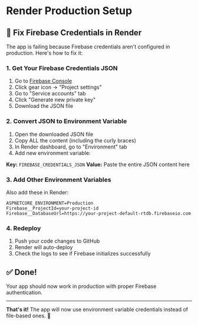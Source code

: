 # Render Production Setup

## 🔧 Fix Firebase Credentials in Render

The app is failing because Firebase credentials aren't configured in production. Here's how to fix it:

### 1. Get Your Firebase Credentials JSON
1. Go to [Firebase Console](https://console.firebase.google.com/)
2. Click gear icon → "Project settings"
3. Go to "Service accounts" tab
4. Click "Generate new private key"
5. Download the JSON file

### 2. Convert JSON to Environment Variable
1. Open the downloaded JSON file
2. Copy ALL the content (including the curly braces)
3. In Render dashboard, go to "Environment" tab
4. Add new environment variable:

**Key:** `FIREBASE_CREDENTIALS_JSON`
**Value:** Paste the entire JSON content here

### 3. Add Other Environment Variables
Also add these in Render:

```
ASPNETCORE_ENVIRONMENT=Production
Firebase__ProjectId=your-project-id
Firebase__DatabaseUrl=https://your-project-default-rtdb.firebaseio.com
```

### 4. Redeploy
1. Push your code changes to GitHub
2. Render will auto-deploy
3. Check the logs to see if Firebase initializes successfully

## ✅ Done!

Your app should now work in production with proper Firebase authentication.

---

**That's it!** The app will now use environment variable credentials instead of file-based ones. 🎯 